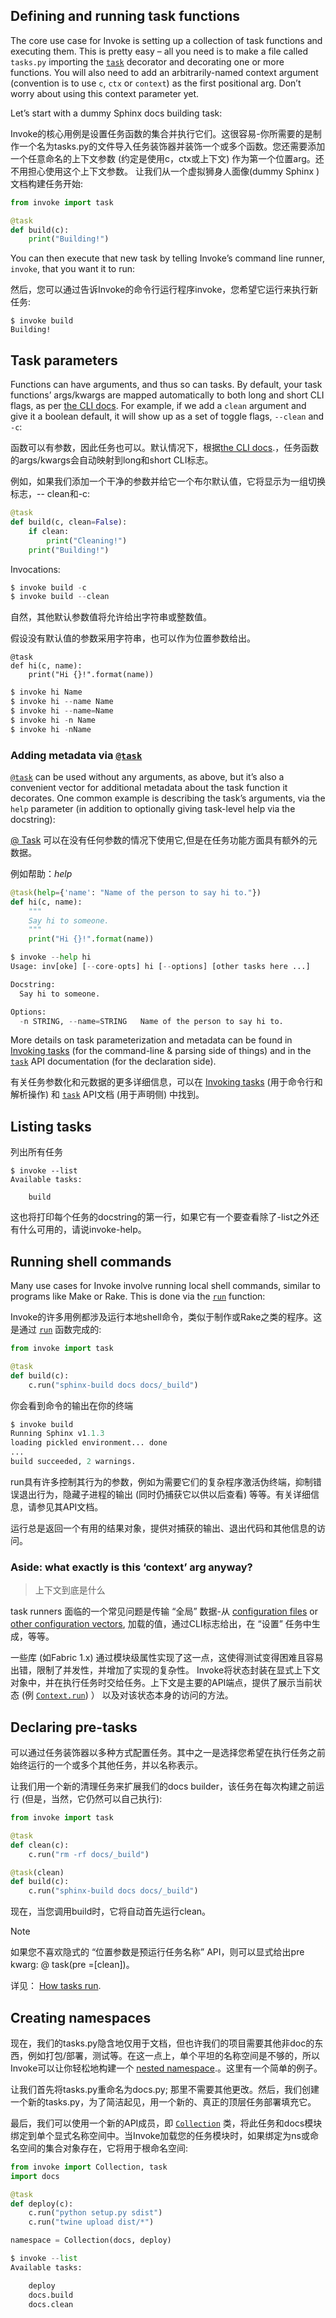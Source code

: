 

## Defining and running task functions

The core use case for Invoke is setting up a collection of task functions and executing them. This is pretty easy – all you need is to make a file called `tasks.py` importing the [`task`](https://docs.pyinvoke.org/en/stable/api/tasks.html#invoke.tasks.task) decorator and decorating one or more functions. You will also need to add an arbitrarily-named context argument (convention is to use `c`, `ctx` or `context`) as the first positional arg. Don’t worry about using this context parameter yet.

Let’s start with a dummy Sphinx docs building task:



Invoke的核心用例是设置任务函数的集合并执行它们。这很容易-你所需要的是制作一个名为tasks.py的文件导入任务装饰器并装饰一个或多个函数。您还需要添加一个任意命名的上下文参数 (约定是使用c，ctx或上下文) 作为第一个位置arg。还不用担心使用这个上下文参数。
让我们从一个虚拟狮身人面像(dummy Sphinx )文档构建任务开始:

```python
from invoke import task

@task
def build(c):
    print("Building!")
```

You can then execute that new task by telling Invoke’s command line runner, `invoke`, that you want it to run:

然后，您可以通过告诉Invoke的命令行运行程序invoke，您希望它运行来执行新任务:

```
$ invoke build
Building!
```

## Task parameters

Functions can have arguments, and thus so can tasks. By default, your task functions’ args/kwargs are mapped automatically to both long and short CLI flags, as per [the CLI docs](https://docs.pyinvoke.org/en/stable/concepts/invoking-tasks.html#task-arguments). For example, if we add a `clean` argument and give it a boolean default, it will show up as a set of toggle flags, `--clean` and `-c`:

函数可以有参数，因此任务也可以。默认情况下，根据[the CLI docs](https://docs.pyinvoke.org/en/stable/concepts/invoking-tasks.html#task-arguments).，任务函数的args/kwargs会自动映射到long和short CLI标志。

例如，如果我们添加一个干净的参数并给它一个布尔默认值，它将显示为一组切换标志，-- clean和-c:

```python
@task
def build(c, clean=False):
    if clean:
        print("Cleaning!")
    print("Building!")
```

Invocations:

```python
$ invoke build -c
$ invoke build --clean
```



自然，其他默认参数值将允许给出字符串或整数值。

假设没有默认值的参数采用字符串，也可以作为位置参数给出。

```
@task
def hi(c, name):
    print("Hi {}!".format(name))
```

```python
$ invoke hi Name
$ invoke hi --name Name
$ invoke hi --name=Name
$ invoke hi -n Name
$ invoke hi -nName
```

### Adding metadata via [`@task`](https://docs.pyinvoke.org/en/stable/api/tasks.html#invoke.tasks.task)

[`@task`](https://docs.pyinvoke.org/en/stable/api/tasks.html#invoke.tasks.task) can be used without any arguments, as above, but it’s also a convenient vector for additional metadata about the task function it decorates. One common example is describing the task’s arguments, via the `help` parameter (in addition to optionally giving task-level help via the docstring):

[@ Task](https://docs.pyinvoke.org/en/stable/api/tasks.html#invoke.tasks.task) 可以在没有任何参数的情况下使用它,但是在任务功能方面具有额外的元数据。

例如帮助：*help*

```python
@task(help={'name': "Name of the person to say hi to."})
def hi(c, name):
    """
    Say hi to someone.
    """
    print("Hi {}!".format(name))
```



```python
$ invoke --help hi
Usage: inv[oke] [--core-opts] hi [--options] [other tasks here ...]

Docstring:
  Say hi to someone.

Options:
  -n STRING, --name=STRING   Name of the person to say hi to.
```

More details on task parameterization and metadata can be found in [Invoking tasks](https://docs.pyinvoke.org/en/stable/concepts/invoking-tasks.html) (for the command-line & parsing side of things) and in the [`task`](https://docs.pyinvoke.org/en/stable/api/tasks.html#invoke.tasks.task) API documentation (for the declaration side).

有关任务参数化和元数据的更多详细信息，可以在  [Invoking tasks](https://docs.pyinvoke.org/en/stable/concepts/invoking-tasks.html)   (用于命令行和解析操作) 和 [`task`](https://docs.pyinvoke.org/en/stable/api/tasks.html#invoke.tasks.task) API文档 (用于声明侧) 中找到。



## Listing tasks

列出所有任务

```
$ invoke --list
Available tasks:

    build
```

这也将打印每个任务的docstring的第一行，如果它有一个要查看除了-list之外还有什么可用的，请说invoke-help。

## Running shell commands

Many use cases for Invoke involve running local shell commands, similar to programs like Make or Rake. This is done via the [`run`](https://docs.pyinvoke.org/en/stable/api/context.html#invoke.context.Context.run) function:

Invoke的许多用例都涉及运行本地shell命令，类似于制作或Rake之类的程序。这是通过  [`run`](https://docs.pyinvoke.org/en/stable/api/context.html#invoke.context.Context.run)  函数完成的:

```python
from invoke import task

@task
def build(c):
    c.run("sphinx-build docs docs/_build")
```

你会看到命令的输出在你的终端

```python
$ invoke build
Running Sphinx v1.1.3
loading pickled environment... done
...
build succeeded, 2 warnings.
```



run具有许多控制其行为的参数，例如为需要它们的复杂程序激活伪终端，抑制错误退出行为，隐藏子进程的输出 (同时仍捕获它以供以后查看) 等等。有关详细信息，请参见其API文档。

运行总是返回一个有用的结果对象，提供对捕获的输出、退出代码和其他信息的访问。



### Aside: what exactly is this ‘context’ arg anyway?

> 上下文到底是什么

 task runners  面临的一个常见问题是传输 “全局” 数据-从  [configuration files](https://docs.pyinvoke.org/en/stable/concepts/configuration.html) or [other configuration vectors](https://docs.pyinvoke.org/en/stable/concepts/configuration.html#collection-configuration),   加载的值，通过CLI标志给出，在 “设置” 任务中生成，等等。



一些库 (如Fabric 1.x) 通过模块级属性实现了这一点，这使得测试变得困难且容易出错，限制了并发性，并增加了实现的复杂性。
Invoke将状态封装在显式上下文对象中，并在执行任务时交给任务。上下文是主要的API端点，提供了展示当前状态 (例  [`Context.run`](https://docs.pyinvoke.org/en/stable/api/context.html#invoke.context.Context.run))  ） 以及对该状态本身的访问的方法。



## Declaring pre-tasks

可以通过任务装饰器以多种方式配置任务。其中之一是选择您希望在执行任务之前始终运行的一个或多个其他任务，并以名称表示。

让我们用一个新的清理任务来扩展我们的docs builder，该任务在每次构建之前运行 (但是，当然，它仍然可以自己执行):

```python
from invoke import task

@task
def clean(c):
    c.run("rm -rf docs/_build")

@task(clean)
def build(c):
    c.run("sphinx-build docs docs/_build")
```

现在，当您调用build时，它将自动首先运行clean。

Note

如果您不喜欢隐式的 “位置参数是预运行任务名称” API，则可以显式给出pre kwarg: @ task(pre =[clean])。

详见： [How tasks run](https://docs.pyinvoke.org/en/stable/concepts/invoking-tasks.html#how-tasks-run).

## Creating namespaces

现在，我们的tasks.py隐含地仅用于文档，但也许我们的项目需要其他非doc的东西，例如打包/部署，测试等。在这一点上，单个平坦的名称空间是不够的，所以Invoke可以让你轻松地构建一个 [nested namespace](https://docs.pyinvoke.org/en/stable/concepts/namespaces.html).。这里有一个简单的例子。



让我们首先将tasks.py重命名为docs.py; 那里不需要其他更改。然后，我们创建一个新的tasks.py，为了简洁起见，用一个新的、真正的顶层任务部署填充它。



最后，我们可以使用一个新的API成员，即 [`Collection`](https://docs.pyinvoke.org/en/stable/api/collection.html#invoke.collection.Collection) 类，将此任务和docs模块绑定到单个显式名称空间中。当Invoke加载您的任务模块时，如果绑定为ns或命名空间的集合对象存在，它将用于根命名空间:

```python
from invoke import Collection, task
import docs

@task
def deploy(c):
    c.run("python setup.py sdist")
    c.run("twine upload dist/*")

namespace = Collection(docs, deploy)
```



```python
$ invoke --list
Available tasks:

    deploy
    docs.build
    docs.clean
```

